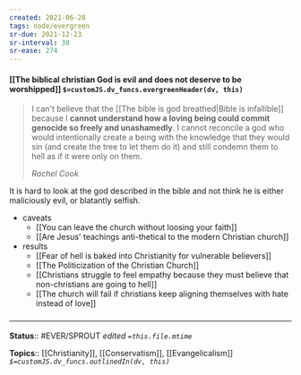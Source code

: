 ```yaml
---
created: 2021-06-28
tags: node/evergreen
sr-due: 2021-12-23
sr-interval: 38
sr-ease: 274
---
```


#### [[The biblical christian God is evil and does not deserve to be worshipped]] `$=customJS.dv_funcs.evergreenHeader(dv, this)`

> I can't believe that the [[The bible is god breathed|Bible is infallible]] because I **cannot understand how a loving being could commit genocide so freely and unashamedly**. I cannot reconcile a god who would intentionally create a being with the knowledge that they would sin (and create the tree to let them do it) and still condemn them to hell as if it were only on them.
> 
> <cite>Rachel Cook</cite>

It is hard to look at the god described in the bible and not think he is either maliciously evil, or blatantly selfish.

- caveats
    - [[You can leave the church without loosing your faith]]
    - [[Are Jesus' teachings anti-thetical to the modern Christian church]]
- results
    - [[Fear of hell is baked into Christianity for vulnerable believers]]
    - [[The Politicization of the Christian Church]]
    - [[Christians struggle to feel empathy because they must believe that non-christians are going to hell]]
    - [[The church will fail if christians keep aligning themselves with hate instead of love]]

### <hr class="footnote"/>

**Status**:: #EVER/SPROUT 
*edited `=this.file.mtime`*

**Topics**:: [[Christianity]], [[Conservatism]], [[Evangelicalism]]
*`$=customJS.dv_funcs.outlinedIn(dv, this)`*

